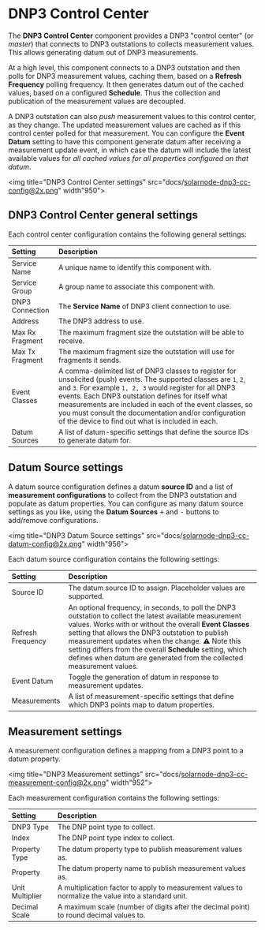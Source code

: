 # DNP3 Control Center

The **DNP3 Control Center** component provides a DNP3 "control center" (or _master_) that connects
to DNP3 outstations to collects measurement values. This allows generating datum out of DNP3
measurements.

At a high level, this component connects to a DNP3 outstation and then polls for DNP3 measurement
values, caching them, based on a **Refresh Frequency** polling frequency. It then generates datum
out of the cached values, based on a configured **Schedule**. Thus the collection and publication of
the measurement values are decoupled.

A DNP3 outstation can also _push_ measurement values to this control center, as they change. The
updated measurement values are cached as if this control center polled for that measurement. You can
configure the **Event Datum** setting to have this component generate datum after receiving a
measurement update event, in which case the datum will include the latest available values for _all
cached values for all properties configured on that datum_.

<img title="DNP3 Control Center settings" src="docs/solarnode-dnp3-cc-config@2x.png" width"950">

## DNP3 Control Center general settings

Each control center configuration contains the following general settings:

| Setting                  | Description                                      |
|:-------------------------|:-------------------------------------------------|
| Service Name             | A unique name to identify this component with. |
| Service Group            | A group name to associate this component with. |
| DNP3 Connection          | The **Service Name** of DNP3 client connection to use. |
| Address                  | The DNP3 address to use.|
| Max Rx Fragment          | The maximum fragment size the outstation will be able to receive. |
| Max Tx Fragment          | The maximum fragment size the outstation will use for fragments it sends. |
| Event Classes            | A comma-delimited list of DNP3 classes to register for unsolicited (push) events. The supported classes are `1`, `2`, and `3`. For example `1, 2, 3` would register for all DNP3 events. Each DNP3 outstation defines for itself what measurements are included in each of the event classes, so you must consult the documentation and/or configuration of the device to find out what is included in each. |
| Datum Sources            | A list of datum-specific settings that define the source IDs to generate datum for. |

## Datum Source settings

A datum source configuration defines a datum **source ID** and a list of **measurement
configurations** to collect from the DNP3 outstation and populate as datum properties. You can
configure as many datum source settings as you like, using the **Datum Sources** <kbd>+</kbd> and
<kbd>-</kbd> buttons to add/remove configurations.

<img title="DNP3 Datum Source settings" src="docs/solarnode-dnp3-cc-datum-config@2x.png" width"956">

Each datum source configuration contains the following settings:

| Setting                  | Description                                      |
|:-------------------------|:-------------------------------------------------|
| Source ID                | The datum source ID to assign. Placeholder values are supported. |
| Refresh Frequency        | An optional frequency, in seconds, to poll the DNP3 outstation to collect the latest available measurement values. Works with or without the overall **Event Classes** setting that allows the DNP3 outstation to publish measurement updates when the change. :warning: Note this setting differs from the overall **Schedule** setting, which defines when datum are generated from the collected measurement values. |
| Event Datum              | Toggle the generation of datum in response to measurement updates. |
| Measurements             | A list of measurement-specific settings that define which DNP3 points map to datum properties. |

## Measurement settings

A measurement configuration defines a mapping from a DNP3 point to a datum property.

<img title="DNP3 Measurement settings" src="docs/solarnode-dnp3-cc-measurement-config@2x.png" width"952">

Each measurement configuration contains the following settings:

| Setting         | Description                                                                            |
|:----------------|:---------------------------------------------------------------------------------------|
| DNP3 Type       | The DNP point type to collect. |
| Index           | The DNP point type index to collect. |
| Property Type   | The datum property type to publish measurement values as. |
| Property        | The datum property name to publish measurement values as. |
| Unit Multiplier | A multiplication factor to apply to measurement values to normalize the value into a standard unit. |
| Decimal Scale   | A maximum scale (number of digits after the decimal point) to round decimal values to. |

